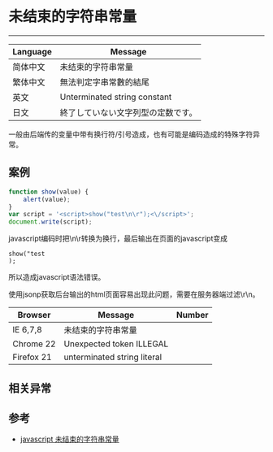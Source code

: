 
# 未结束的字符串常量

----

| Language | Message                            |
|----------|------------------------------------|
| 简体中文 | 未结束的字符串常量                 |
| 繁体中文 | 無法判定字串常數的結尾             |
| 英文     | Unterminated string constant       |
| 日文     | 終了していない文字列型の定数です。 |

一般由后端传的变量中带有换行符/引号造成，也有可能是编码造成的特殊字符异常。

## 案例

```javascript
function show(value) {
    alert(value);
}
var script = '<script>show("test\n\r");<\/script>';
document.write(script);
```

javascript编码时把\n\r转换为换行，最后输出在页面的javascript变成

```
show("test
);
```

所以造成javascript语法错误。

使用jsonp获取后台输出的html页面容易出现此问题，需要在服务器端过滤\r\n。

| Browser    | Message                                                                                        | Number |
|------------|------------------------------------------------------------------------------------------------|--------|
| IE 6,7,8   | 未结束的字符串常量                                                                             |        |
| Chrome 22  | Unexpected token ILLEGAL                                                                       |        |
| Firefox 21 | unterminated string literal                                                                    |        |

## 相关异常


## 参考

* [javascript 未结束的字符串常量](http://www.emool.cn/archives/y2008/140.html)

